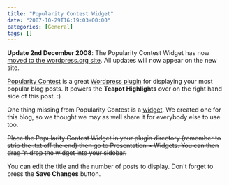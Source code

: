 ```yaml
---
title: "Popularity Contest Widget"
date: "2007-10-29T16:19:03+00:00"
categories: [General]
tags: []
---
```


<strong>Update 2nd December 2008</strong>: The Popularity Contest Widget has now <a href="http://wordpress.org/extend/plugins/popularity-contest-widget/">moved to the wordpress.org site</a>. All updates will now appear on the new site.

<a href="http://alexking.org/projects/wordpress/">Popularity Contest</a> is a great <a href="http://wordpress.org/extend/plugins/">Wordpress plugin</a> for displaying your most popular blog posts. It powers the <strong>Teapot Highlights</strong> over on the right hand side of this post. :)

One thing missing from Popularity Contest is a <a href="http://codex.wordpress.org/Plugins/WordPress_Widgets">widget</a>. We created one for this blog, so we thought we may as well share it for everybody else to use too.

<del datetime="2008-12-02T16:05:43+00:00">Place the Popularity Contest Widget in your plugin directory (remember to strip the .txt off the end) then go to Presentation &gt; Widgets. You can then drag 'n drop the widget into your sidebar.</del>

You can edit the title and the number of posts to display. Don't forget to press the <strong>Save Changes</strong> button.
